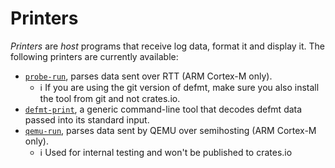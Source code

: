# Printers

*Printers* are *host* programs that receive log data, format it and display it.
The following printers are currently available:

- [`probe-run`], parses data sent over RTT (ARM Cortex-M only).
  - ℹ️ If you are using the git version of defmt, make sure you also install the tool from git and not crates.io.
- [`defmt-print`], a generic command-line tool that decodes defmt data passed into its standard input.
- [`qemu-run`], parses data sent by QEMU over semihosting (ARM Cortex-M only).
  - ℹ️ Used for internal testing and won't be published to crates.io

[`probe-run`]: https://github.com/knurling-rs/probe-run
[`defmt-print`]: https://github.com/knurling-rs/defmt/tree/main/print
[`qemu-run`]: https://github.com/knurling-rs/defmt/tree/main/qemu-run

